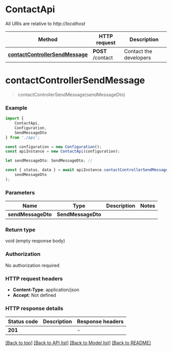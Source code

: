 # ContactApi

All URIs are relative to *http://localhost*

|Method | HTTP request | Description|
|------------- | ------------- | -------------|
|[**contactControllerSendMessage**](#contactcontrollersendmessage) | **POST** /contact | Contact the developers|

# **contactControllerSendMessage**
> contactControllerSendMessage(sendMessageDto)


### Example

```typescript
import {
    ContactApi,
    Configuration,
    SendMessageDto
} from './api';

const configuration = new Configuration();
const apiInstance = new ContactApi(configuration);

let sendMessageDto: SendMessageDto; //

const { status, data } = await apiInstance.contactControllerSendMessage(
    sendMessageDto
);
```

### Parameters

|Name | Type | Description  | Notes|
|------------- | ------------- | ------------- | -------------|
| **sendMessageDto** | **SendMessageDto**|  | |


### Return type

void (empty response body)

### Authorization

No authorization required

### HTTP request headers

 - **Content-Type**: application/json
 - **Accept**: Not defined


### HTTP response details
| Status code | Description | Response headers |
|-------------|-------------|------------------|
|**201** |  |  -  |

[[Back to top]](#) [[Back to API list]](../README.md#documentation-for-api-endpoints) [[Back to Model list]](../README.md#documentation-for-models) [[Back to README]](../README.md)

